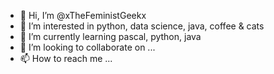 - 👋 Hi, I’m @xTheFeministGeekx
- 👀 I’m interested in python, data science, java, coffee & cats
- 🌱 I’m currently learning pascal, python, java
- 💞️ I’m looking to collaborate on ...
- 📫 How to reach me ...

<!---
xTheFeministGeekx/xTheFeministGeekx is a ✨ special ✨ repository because its `README.md` (this file) appears on your GitHub profile.
You can click the Preview link to take a look at your changes.
--->
